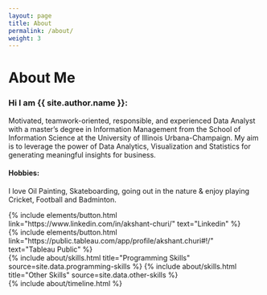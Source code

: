 ```yaml
---
layout: page
title: About
permalink: /about/
weight: 3
---
```


# **About Me**

### Hi I am **{{ site.author.name }}**:<br>
Motivated, teamwork-oriented, responsible, and experienced Data Analyst with a master’s degree in Information Management from the School of Information Science at the University of Illinois Urbana-Champaign. My aim is to leverage the power of Data Analytics, Visualization and Statistics for generating meaningful insights for business.

#### Hobbies: 
I love Oil Painting, Skateboarding, going out in the nature & enjoy playing Cricket, Football and Badminton.

<div class="left">
{% include elements/button.html link="https://www.linkedin.com/in/akshant-churi/" text="Linkedin" %}
</div>

<div class="right">
{% include elements/button.html link="https://public.tableau.com/app/profile/akshant.churi#!/" text="Tableau Public" %}
</div>

<div class="row">
{% include about/skills.html title="Programming Skills" source=site.data.programming-skills %}
{% include about/skills.html title="Other Skills" source=site.data.other-skills %}
</div>

<div class="row">
{% include about/timeline.html %}
</div>
